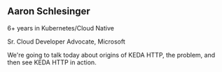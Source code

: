 ## Aaron Schlesinger

6+ years in Kubernetes/Cloud Native

<p>Sr. Cloud Developer Advocate, Microsoft</p>

<aside class="notes">
    We're going to talk today about origins of KEDA HTTP, the problem, and then
    see KEDA HTTP in action.
</aside>
